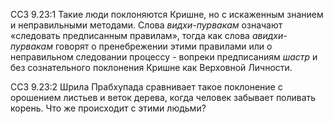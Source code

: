 ССЗ 9.23:1	Такие люди поклоняются Кришне, но с искаженным знанием и неправильными методами. Слова _видхи-пурвакам_ означают «следовать предписанным правилам», тогда как слова _авидхи-пурвакам_ говорят о пренебрежении этими правилами или о неправильном следовании процессу - вопреки предписаниям _шастр_ и без сознательного поклонения Кришне как Верховной Личности.

ССЗ 9.23:2	Шрила Прабхупада сравнивает такое поклонение с орошением листьев и веток дерева, когда человек забывает поливать корень. Что же происходит с этими людьми?